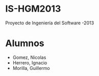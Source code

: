 IS-HGM2013
==========

Proyecto de Ingeniería del Software -2013


Alumnos
=======

- Gomez, Nicolas
- Herrero, Ignacio
- Morilla, Guillermo
